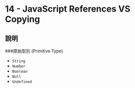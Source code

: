 # 14 - JavaScript References VS Copying

## 說明

###原始型別 (Primitive Type) 

* ```String```
* ```Number```
* ```Boolean```
* ``Null``
* `Undefined`


